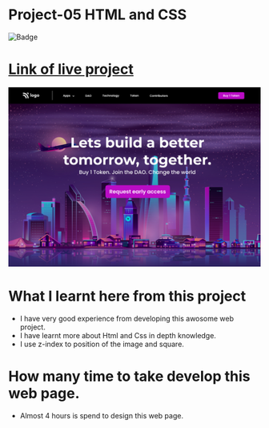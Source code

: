 # Project-05 HTML and CSS

![Badge](https://img.shields.io/badge/Project--05-DAO--Web-green)

# [Link of live project](https://daoweb.netlify.app/)

![LCO](./img/landing.png)

# What I learnt here from this project

- I have very good experience from developing this awosome web project.
- I have learnt more about Html and Css in depth knowledge.
- I use z-index to position of the image and square.

# How many time to take develop this web page.

- Almost 4 hours is spend to design this web page.